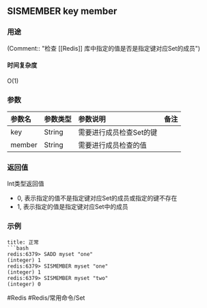 ## SISMEMBER key member

### 用途
(Comment:: "检查  [[Redis]] 库中指定的值是否是指定键对应Set的成员")

#### 时间复杂度
O(1)

### 参数
|参数名|参数类型|参数说明|备注|
|:-|:-|:-|:-|
|key|String|需要进行成员检查Set的键||
|member|String|需要进行成员检查的值||

### 返回值
Int类型返回值
- 0, 表示指定的值不是指定键对应Set的成员或指定的键不存在
- 1, 表示指定的值是指定键对应Set中的成员

### 示例
```ad-info
title: 正常
```bash
redis:6379> SADD myset "one"
(integer) 1
redis:6379> SISMEMBER myset "one"
(integer) 1
redis:6379> SISMEMBER myset "two"
(integer) 0
```

#Redis #Redis/常用命令/Set